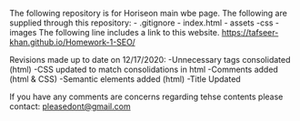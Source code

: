 The following repository is for Horiseon main wbe page.
The following are supplied through this repository:
    - .gitignore
    - index.html
    - assets
        -css
        -images
The following line includes a link to this website.
https://tafseer-khan.github.io/Homework-1-SEO/

Revisions made up to date on 12/17/2020:
-Unnecessary tags consolidated (html)
-CSS updated to match consolidations in html
-Comments added (html & CSS)
-Semantic elements added (html)
-Title Updated

If you have any comments are concerns regarding tehse contents please contact:
pleasedont@gmail.com



